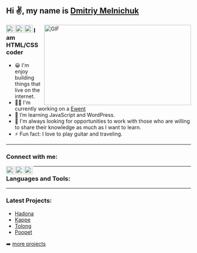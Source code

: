 ## Hi ✌️, my name is [Dmitriy Melnichuk](https://dimamelnichuk.github.io/ "Portfolio")

<a href="dmitrymelnichuk95@gmail.com">
  <img align="left" alt="Email" width="22px" src="https://cdn.jsdelivr.net/npm/simple-icons@v3/icons/mail-dot-ru.svg" />
</a>
<a href="https://t.me/eng_WDYM">
  <img align="left" alt="Telegram" width="22px" src="https://cdn.jsdelivr.net/npm/simple-icons@v3/icons/telegram.svg" />
</a>
<a href="https://www.linkedin.com/in/dmitry-melnichuk-8094bb1b7/">
  <img align="left" alt="LinkedIn" width="22px" src="https://cdn.jsdelivr.net/npm/simple-icons@v3/icons/linkedin.svg" />
</a>

<img align="right" alt="GIF" src="https://github.com/abhisheknaiidu/abhisheknaiidu/blob/master/code.gif?raw=true" width="400" height="220" />

### I am HTML/CSS coder
- 😀 I'm enjoy building things that live on the internet.
- 👨‍💻 I'm currently working on a [Ewent](https://dimamelnichuk.github.io/Ewent/ "Website")
- 🧠 I’m learning JavaScript and WordPress.
- 💬 I'm always looking for opportunities to work with those who are willing to share their knowledge as much as I want to learn.
- ⚡ Fun fact: I love to play guitar and traveling.

---

### Connect with me:

<a href="dmitrymelnichuk95@gmail.com">
  <img align="left" alt="Email" width="22px" src="https://cdn.jsdelivr.net/npm/simple-icons@v3/icons/mail-dot-ru.svg" />
</a>
<a href="https://t.me/eng_WDYM">
  <img align="left" alt="Telegram" width="22px" src="https://cdn.jsdelivr.net/npm/simple-icons@v3/icons/telegram.svg" />
</a>
<a href="https://www.linkedin.com/in/dmitry-melnichuk-8094bb1b7/">
  <img align="left" alt="LinkedIn" width="22px" src="https://cdn.jsdelivr.net/npm/simple-icons@v3/icons/linkedin.svg" />
</a>

---

### Languages and Tools:

---

### Latest Projects:

- [Hadona](https://dimamelnichuk.github.io/hadona/ "Website")
- [Kappe](https://dimamelnichuk.github.io/portfolio-design/ "Website")
- [Tolong](https://dimamelnichuk.github.io/tolong/ "Website")
- [Poopet](https://dimamelnichuk.github.io/poopet/ "Website")

➡️ [more projects](https://github.com/DimaMelnichuk?tab=repositories)

